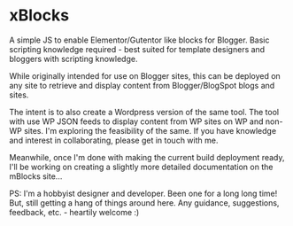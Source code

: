 # xBlocks
A simple JS to enable Elementor/Gutentor like blocks for Blogger. Basic scripting knowledge required - best suited for template designers and bloggers with scripting knowledge.

While originally intended for use on Blogger sites, this can be deployed on any site to retrieve and display content from Blogger/BlogSpot blogs and sites.

The intent is to also create a Wordpress version of the same tool. The tool with use WP JSON feeds to display content from WP sites on WP and non-WP sites. I'm exploring the feasibility of the same. If you have knowledge and interest in collaborating, please get in touch with me.

Meanwhile, once I'm done with making the current build deployment ready, I'll be working on creating a slightly more detailed documentation on the mBlocks site...

PS: I'm a hobbyist designer and developer. Been one for a long long time! But, still getting a hang of things around here. Any guidance, suggestions, feedback, etc. - heartily welcome :)